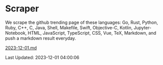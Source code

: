 # Scraper

We scrape the github trending page of these languages: Go, Rust, Python, Ruby, C++, C, Java, Shell, Makefile, Swift, Objective-C, Kotlin, Jupyter-Notebook, HTML, JavaScript, TypeScript, CSS, Vue, TeX, Markdown, and push a markdown result everyday.

[2023-12-01.md](https://github.com/yangwenmai/github-trending-backup/blob/master/2023-12-01.md)

Last Updated: 2023-12-01 04:00:06